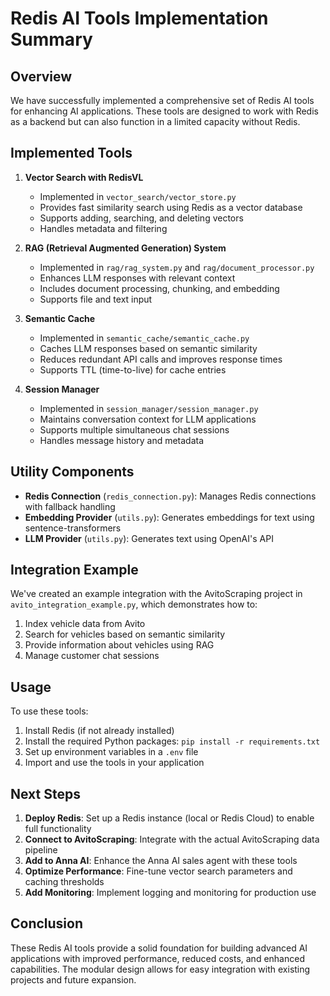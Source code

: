 # Redis AI Tools Implementation Summary

## Overview

We have successfully implemented a comprehensive set of Redis AI tools for enhancing AI applications. These tools are designed to work with Redis as a backend but can also function in a limited capacity without Redis.

## Implemented Tools

1. **Vector Search with RedisVL**
   - Implemented in `vector_search/vector_store.py`
   - Provides fast similarity search using Redis as a vector database
   - Supports adding, searching, and deleting vectors
   - Handles metadata and filtering

2. **RAG (Retrieval Augmented Generation) System**
   - Implemented in `rag/rag_system.py` and `rag/document_processor.py`
   - Enhances LLM responses with relevant context
   - Includes document processing, chunking, and embedding
   - Supports file and text input

3. **Semantic Cache**
   - Implemented in `semantic_cache/semantic_cache.py`
   - Caches LLM responses based on semantic similarity
   - Reduces redundant API calls and improves response times
   - Supports TTL (time-to-live) for cache entries

4. **Session Manager**
   - Implemented in `session_manager/session_manager.py`
   - Maintains conversation context for LLM applications
   - Supports multiple simultaneous chat sessions
   - Handles message history and metadata

## Utility Components

- **Redis Connection** (`redis_connection.py`): Manages Redis connections with fallback handling
- **Embedding Provider** (`utils.py`): Generates embeddings for text using sentence-transformers
- **LLM Provider** (`utils.py`): Generates text using OpenAI's API

## Integration Example

We've created an example integration with the AvitoScraping project in `avito_integration_example.py`, which demonstrates how to:

1. Index vehicle data from Avito
2. Search for vehicles based on semantic similarity
3. Provide information about vehicles using RAG
4. Manage customer chat sessions

## Usage

To use these tools:

1. Install Redis (if not already installed)
2. Install the required Python packages: `pip install -r requirements.txt`
3. Set up environment variables in a `.env` file
4. Import and use the tools in your application

## Next Steps

1. **Deploy Redis**: Set up a Redis instance (local or Redis Cloud) to enable full functionality
2. **Connect to AvitoScraping**: Integrate with the actual AvitoScraping data pipeline
3. **Add to Anna AI**: Enhance the Anna AI sales agent with these tools
4. **Optimize Performance**: Fine-tune vector search parameters and caching thresholds
5. **Add Monitoring**: Implement logging and monitoring for production use

## Conclusion

These Redis AI tools provide a solid foundation for building advanced AI applications with improved performance, reduced costs, and enhanced capabilities. The modular design allows for easy integration with existing projects and future expansion.
